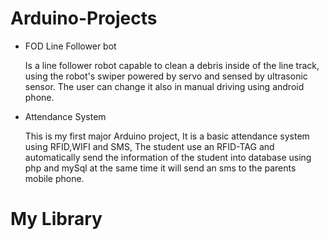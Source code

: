 # Arduino-Projects

* FOD Line Follower bot
  
  Is a line follower robot capable to clean a debris inside of the line track,
  using the robot's swiper powered by servo and sensed by ultrasonic sensor. The user can change it also in manual driving using android phone.
  
* Attendance System
  
  This is my first major Arduino project, It is a basic attendance system using RFID,WIFI and SMS, The student use an RFID-TAG and automatically send the information of the student into database using php and mySql at the same time it will send an sms to the parents mobile phone.
  
  
  
# My Library
